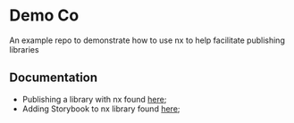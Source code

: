 # Demo Co

An example repo to demonstrate how to use nx to help facilitate publishing libraries

## Documentation

- Publishing a library with nx found [here](./PUBLISHING.md);
- Adding Storybook to nx library found [here](./STORYBOOK.md);
